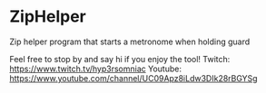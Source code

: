 # ZipHelper
Zip helper program that starts a metronome when holding guard

Feel free to stop by and say hi if you enjoy the tool! 
Twitch: https://www.twitch.tv/hyp3rsomniac
Youtube: https://www.youtube.com/channel/UC09Apz8iLdw3DIk28rBGYSg
